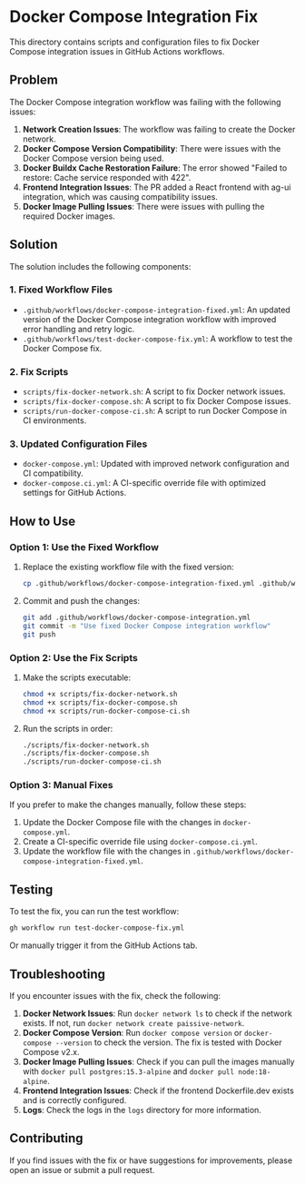 # Docker Compose Integration Fix

This directory contains scripts and configuration files to fix Docker Compose integration issues in GitHub Actions workflows.

## Problem

The Docker Compose integration workflow was failing with the following issues:

1. **Network Creation Issues**: The workflow was failing to create the Docker network.
2. **Docker Compose Version Compatibility**: There were issues with the Docker Compose version being used.
3. **Docker Buildx Cache Restoration Failure**: The error showed "Failed to restore: Cache service responded with 422".
4. **Frontend Integration Issues**: The PR added a React frontend with ag-ui integration, which was causing compatibility issues.
5. **Docker Image Pulling Issues**: There were issues with pulling the required Docker images.

## Solution

The solution includes the following components:

### 1. Fixed Workflow Files

- `.github/workflows/docker-compose-integration-fixed.yml`: An updated version of the Docker Compose integration workflow with improved error handling and retry logic.
- `.github/workflows/test-docker-compose-fix.yml`: A workflow to test the Docker Compose fix.

### 2. Fix Scripts

- `scripts/fix-docker-network.sh`: A script to fix Docker network issues.
- `scripts/fix-docker-compose.sh`: A script to fix Docker Compose issues.
- `scripts/run-docker-compose-ci.sh`: A script to run Docker Compose in CI environments.

### 3. Updated Configuration Files

- `docker-compose.yml`: Updated with improved network configuration and CI compatibility.
- `docker-compose.ci.yml`: A CI-specific override file with optimized settings for GitHub Actions.

## How to Use

### Option 1: Use the Fixed Workflow

1. Replace the existing workflow file with the fixed version:

   ```bash
   cp .github/workflows/docker-compose-integration-fixed.yml .github/workflows/docker-compose-integration.yml
   ```

2. Commit and push the changes:

   ```bash
   git add .github/workflows/docker-compose-integration.yml
   git commit -m "Use fixed Docker Compose integration workflow"
   git push
   ```

### Option 2: Use the Fix Scripts

1. Make the scripts executable:

   ```bash
   chmod +x scripts/fix-docker-network.sh
   chmod +x scripts/fix-docker-compose.sh
   chmod +x scripts/run-docker-compose-ci.sh
   ```

2. Run the scripts in order:

   ```bash
   ./scripts/fix-docker-network.sh
   ./scripts/fix-docker-compose.sh
   ./scripts/run-docker-compose-ci.sh
   ```

### Option 3: Manual Fixes

If you prefer to make the changes manually, follow these steps:

1. Update the Docker Compose file with the changes in `docker-compose.yml`.
2. Create a CI-specific override file using `docker-compose.ci.yml`.
3. Update the workflow file with the changes in `.github/workflows/docker-compose-integration-fixed.yml`.

## Testing

To test the fix, you can run the test workflow:

```bash
gh workflow run test-docker-compose-fix.yml
```

Or manually trigger it from the GitHub Actions tab.

## Troubleshooting

If you encounter issues with the fix, check the following:

1. **Docker Network Issues**: Run `docker network ls` to check if the network exists. If not, run `docker network create paissive-network`.
2. **Docker Compose Version**: Run `docker compose version` or `docker-compose --version` to check the version. The fix is tested with Docker Compose v2.x.
3. **Docker Image Pulling Issues**: Check if you can pull the images manually with `docker pull postgres:15.3-alpine` and `docker pull node:18-alpine`.
4. **Frontend Integration Issues**: Check if the frontend Dockerfile.dev exists and is correctly configured.
5. **Logs**: Check the logs in the `logs` directory for more information.

## Contributing

If you find issues with the fix or have suggestions for improvements, please open an issue or submit a pull request.
